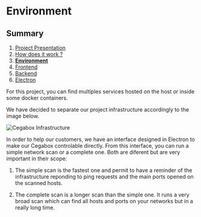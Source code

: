 # Environment

## Summary

1. [Project Presentation](project.html)
2. [How does it work ?](working.html)
3. [**Environment**](env.html)
4. [Frontend](front.html)
5. [Backend](back.html)
6. [Electron](electron.html)

For this project, you can find multiples services hosted on the host or inside some docker containers.

We have decided to separate our project infrastructure accordingly to the image below.

![Cegabox Infrastructure](https://cebago.github.io/Cegabox/img/cegabox-infra.png)

In order to help our customers, we have an interface designed in Electron to make our Cegabox controlable directly. From this interface, you can run a simple network scan or a complete one. Both are diferent but are very important in their scope:

1) The simple scan is the fastest one and permit to have a reminder of the infrastructure reponding to ping requests and the main ports opened on the scanned hosts.

2) The complete scan is a longer scan than the simple one. It runs a very broad scan which can find all hosts and ports on your networks but in a really long time.
